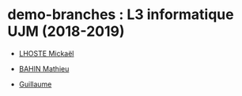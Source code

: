 # demo-branches : L3 informatique UJM (2018-2019)

* [LHOSTE Mickaël](students/mlhoste.md "Mickaël LHOSTE, mlhoste pour les intimes...")

* [BAHIN Mathieu](students/MathieuB.md "Mathieu Bahin")

* [Guillaume](students/guillaume.md "")
